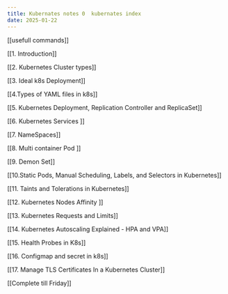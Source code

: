 ```yaml
---
title: Kubernates notes 0  kubernates index
date: 2025-01-22
---
```


[[usefull commands]]

[[1. Introduction]]

[[2. Kubernetes Cluster types]]

[[3. Ideal k8s Deployment]]

[[4.Types of YAML files in k8s]]

[[5. Kubernetes Deployment, Replication Controller and ReplicaSet]]

[[6. Kubernetes Services ]]

[[7. NameSpaces]]

[[8. Multi container Pod ]]

[[9. Demon Set]]

[[10.Static Pods, Manual Scheduling, Labels, and Selectors in Kubernetes]]

[[11. Taints and Tolerations in Kubernetes]]

[[12. Kubernetes Nodes Affinity ]]

[[13. Kubernetes Requests and Limits]]

[[14. Kubernetes Autoscaling Explained - HPA and VPA]]

[[15. Health Probes in K8s]]

[[16. Configmap and secret in k8s]]

[[17. Manage TLS Certificates In a Kubernetes Cluster]]

[[Complete till  Friday]]